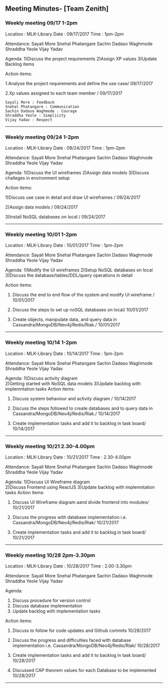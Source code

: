 

## Meeting Minutes- [Team Zenith]

### Weekly meeting 09/17 1-2pm

Location : MLK-Library Date : 09/17/2017 Time : 1pm-2pm

Attendance: Sayali More Snehal Phatangare Sachin Dadaso Waghmode Shraddha Yeole Vijay Yadav

Agenda: 1)Discuss the project requirements 
        2)Assign XP values 
        3)Update Backlog items

Action items:

1.Analyse the project requirements and define the use case/ 09/17/2017

2.Xp values assigned to each team member / 09/17/2017 
  ```
  Sayali More : Feedback 
  Snehal Phatangare : Communication 
  Sachin Dadaso Waghmode : Courage 
  Shraddha Yeole : Simplicity 
  Vijay Yadav : Respect 
  ```
----------------------------------------------------------------------------------------------------------------------------
### Weekly meeting 09/24 1-2pm

Location : MLK-Library Date : 09/24/2017 Time : 1pm-2pm

Attendance: Sayali More Snehal Phatangare Sachin Dadaso Waghmode Shraddha Yeole Vijay Yadav

Agenda: 1)Discuss the UI wireframes 
        2)Assign data models 
        3)Discuss challeges in environment setup

Action items:

1)Discuss use case in detail and draw UI wireframes /   09/24/2017

2)Assign data models  /    09/24/2017

3)Install NoSQL databases on local  /  09/24/2017

----------------------------------------------------------------------------------------------------------------------------
 ### Weekly meeting 10/01 1-2pm
 
 Location : MLK-Library Date : 10/01/2017 Time : 1pm-2pm

Attendance: Sayali More Snehal Phatangare Sachin Dadaso Waghmode Shraddha Yeole Vijay Yadav

Agenda: 1)Modify the UI wireframes 
        2)Setup NoSQL databases on local 
        3)Discuss the database/tables/DDL/query operations in detail

Action items:

1) Discuss the end to end flow of the system and modify UI wireframe /       10/01/2017 

2) Discuss the steps to set up noSQL databases on local/   10/01/2017

3) Create objects, manipulate data, and query data in Cassandra/MongoDB/Neo4j/Redis/Riak./  10/01/2017

-----------------------------------------------------------------------------------------------------------------------------
 ### Weekly meeting 10/14 1-2pm
 
 Location : MLK-Library Date : 10/14/2017 Time : 1pm-2pm

Attendance: Sayali More Snehal Phatangare Sachin Dadaso Waghmode Shraddha Yeole Vijay Yadav

Agenda: 1)Discuss activity diagram  
        2)Getting started with NoSQL data models
        3)Update backlog with implemntation tasks
Action items:

1) Discuss system behaviour and activity diagram /       10/14/2017 

2) Discuss the steps followed to create databases and to query data in Cassandra/MongoDB/Neo4j/Redis/Riak./  10/14/2017

3) Create implementation tasks and add it to backlog in task board/  10/14/2017

-----------------------------------------------------------------------------------------------------------------------------
 ### Weekly meeting 10/21 2.30-4.00pm
 
 Location : MLK-Library Date : 10/21/2017 Time : 2.30-4.00pm

Attendance: Sayali More Snehal Phatangare Sachin Dadaso Waghmode Shraddha Yeole Vijay Yadav

Agenda: 1)Discuss UI Wireframe diagram  
        2)Discuss Frontend using ReactJS
        3)Update backlog with implemntation tasks
Action items:

1) Discuss UI Wireframe diagram aand divide frontend into modules/       10/21/2017 

2) Discuss the progress with database implementation i.e. Cassandra/MongoDB/Neo4j/Redis/Riak/  10/21/2017

3) Create implementation tasks and add it to backlog in task board/  10/21/2017

-----------------------------------------------------------------------------------------------------------------------------
 ### Weekly meeting 10/28 2pm-3.30pm
 
 Location : MLK-Library Date : 10/28/2017 Time : 2.00-3.30pm

Attendance: Sayali More Snehal Phatangare Sachin Dadaso Waghmode Shraddha Yeole Vijay Yadav

Agenda: 
1) Discuss procedure for version control  
2) Discuss database implementation 
3) Update backlog with implementation tasks

Action items:

1) Discuss to follow for code updates and Github commits        10/28/2017

2) Discuss the progress and difficulties faced with database implementation i.e. Cassandra/MongoDB/Neo4j/Redis/Riak/  10/28/2017

3) Create implementation tasks and add it to backlog in task board/  10/28/2017

4) Discussed CAP theorem values for each Database to be implemented     10/28/2017

-----------------------------------------------------------------------------------------------------------------------------
